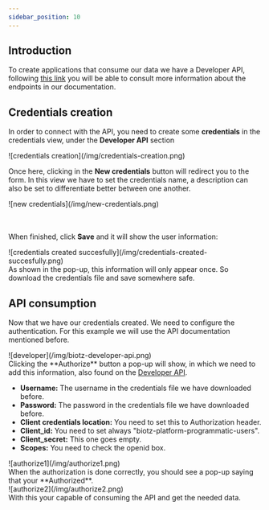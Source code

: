 ```yaml
---
sidebar_position: 10
---
```

## Introduction

To create applications that consume our data we have a Developer API, following <a href="/academy/docs/Tutorials/Step 2 - Creating a Message Type" target="_self">this link</a> you will be able to consult more information about the endpoints in our documentation.

## Credentials creation

In order to connect with the API, you need to create some **credentials** in the credentials view, under the **Developer API** section

<div class="tutorial-image-container">
![credentials creation](/img/credentials-creation.png)
</div>


Once here, clicking in the **New credentials** button will redirect you to the form. In this view we have to set the credentials name, a description can also be set to differentiate better between one another.
<div class="tutorial-image-container">
![new credentials](/img/new-credentials.png)
</div>
<br></br>

When finished, click **Save** and it will show the user information:
<div class="tutorial-image-container">
![credentials created succesfully](/img/credentials-created-succesfully.png)
</div>
As shown in the pop-up, this information will only appear once. So download the credentials file and save somewhere safe.

## API consumption

Now that we have our credentials created. We need to configure the authentication. For this example we will use the API documentation mentioned before.
<div class="tutorial-image-container">
![developer](/img/biotz-developer-api.png)
</div>
Clicking the **Authorize** button a pop-up will show, in which we need to add this information, also found on the
<a href="./" target="_self">Developer API</a>.

- **Username:** The username in the credentials file we have downloaded before.
- **Password:** The password in the credentials file we have downloaded before.
- **Client credentials location:** You need to set this to Authorization header.
- **Client_id:** You need to set always "biotz-platform-programmatic-users".
- **Client_secret:** This one goes empty.
- **Scopes:** You need to check the openid box.

<div class="tutorial-image-container">
![authorize1](/img/authorize1.png)
</div>
When the authorization is done correctly, you should see a pop-up saying that your **Authorized**.

<div class="tutorial-image-container">
![authorize2](/img/authorize2.png)
</div>
With this your capable of consuming the API and get the needed data.







